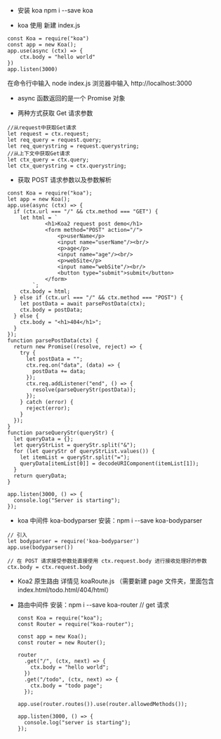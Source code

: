 - 安装 koa
  npm i --save koa

* koa 使用
  新建 index.js

```
const Koa = require("koa")
const app = new Koa();
app.use(async (ctx) => {
    ctx.body = "hello world"
})
app.listen(3000)
```

在命令行中输入 node index.js
浏览器中输入 http://localhost:3000

- async 函数返回的是一个 Promise 对象

* 两种方式获取 Get 请求参数

```
//从request中获取Get请求
let request = ctx.request;
let req_query = request.query;
let req_querystring = request.querystring;
//从上下文中获取Get请求
let ctx_query = ctx.query;
let ctx_querystring = ctx.querystring;
```

- 获取 POST 请求参数以及参数解析

```
const Koa = require("koa");
let app = new Koa();
app.use(async (ctx) => {
  if (ctx.url === "/" && ctx.method === "GET") {
    let html = `
            <h1>Koa2 request post demo</h1>
            <form method="POST" action="/">
                <p>userName</p>
                <input name="userName"/><br/>
                <p>age</p>
                <input name="age"/><br/>
                <p>webSite</p>
                <input name="webSite"/><br/>
                <button type="submit">submit</button>
            </form>
        `;
    ctx.body = html;
  } else if (ctx.url === "/" && ctx.method === "POST") {
    let postData = await parsePostData(ctx);
    ctx.body = postData;
  } else {
    ctx.body = "<h1>404</h1>";
  }
});
function parsePostData(ctx) {
  return new Promise((resolve, reject) => {
    try {
      let postData = "";
      ctx.req.on("data", (data) => {
        postData += data;
      });
      ctx.req.addListener("end", () => {
        resolve(parseQueryStr(postData));
      });
    } catch (error) {
      reject(error);
    }
  });
}
function parseQueryStr(queryStr) {
  let queryData = {};
  let queryStrList = queryStr.split("&");
  for (let queryStr of queryStrList.values()) {
    let itemList = queryStr.split("=");
    queryData[itemList[0]] = decodeURIComponent(itemList[1]);
  }
  return queryData;
}

app.listen(3000, () => {
  console.log("Server is starting");
});

```

- koa 中间件 koa-bodyparser
  安装：npm i --save koa-bodyparser

```
// 引入
let bodyparser = require('koa-bodyparser')
app.use(bodyparser())

// 在 POST 请求接受参数处直接使用 ctx.request.body 进行接收处理好的参数
ctx.body = ctx.request.body
```

- Koa2 原生路由
  详情见 koaRoute.js
  （需要新建 page 文件夹，里面包含 index.html/todo.html/404/html）

* 路由中间件
  安装：npm i --save koa-router
  // get 请求

  ```
  const Koa = require("koa");
  const Router = require("koa-router");

  const app = new Koa();
  const router = new Router();

  router
    .get("/", (ctx, next) => {
      ctx.body = "hello world";
    })
    .get("/todo", (ctx, next) => {
      ctx.body = "todo page";
    });

  app.use(router.routes()).use(router.allowedMethods());

  app.listen(3000, () => {
    console.log("server is starting");
  });
  ```
